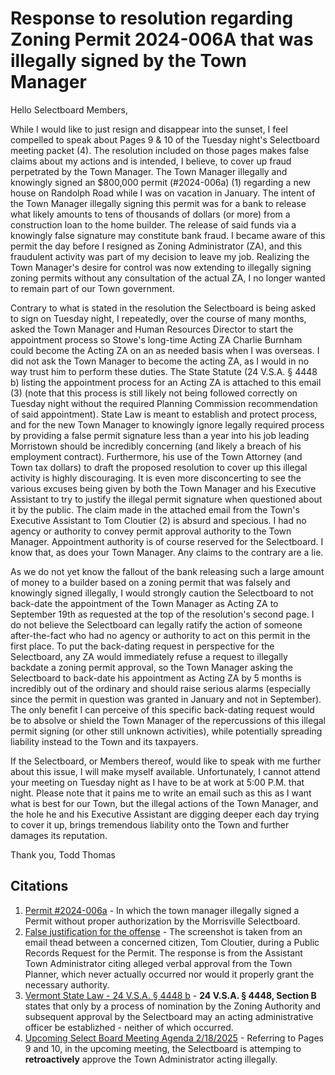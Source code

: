 # Response to resolution regarding Zoning Permit 2024-006A that was illegally signed by the Town Manager

Hello Selectboard Members,

While I would like to just resign and disappear into the sunset, I feel compelled to speak about Pages 9 & 10 of the Tuesday night's Selectboard meeting packet (4). The resolution included on those pages makes false claims about my actions and is intended, I believe, to cover up fraud perpetrated by the Town Manager. The Town Manager illegally and knowingly signed an $800,000 permit (#2024-006a) (1) regarding a new house on Randolph Road while I was on vacation in January. The intent of the Town Manager illegally signing this permit was for a bank to release what likely amounts to tens of thousands of dollars (or more) from a construction loan to the home builder. The release of said funds via a knowingly false signature may constitute bank fraud. I became aware of this permit the day before I resigned as Zoning Administrator (ZA), and this fraudulent activity was part of my decision to leave my job. Realizing the Town Manager's desire for control was now extending to illegally signing zoning permits without any consultation of the actual ZA, I no longer wanted to remain part of our Town government.

Contrary to what is stated in the resolution the Selectboard is being asked to sign on Tuesday night, I repeatedly, over the course of many months, asked the Town Manager and Human Resources Director to start the appointment process so Stowe's long-time Acting ZA Charlie Burnham could become the Acting ZA on an as needed basis when I was overseas. I did not ask the Town Manager to become the acting ZA, as I would in no way trust him to perform these duties. The State Statute (24 V.S.A. § 4448 b) listing the appointment process for an Acting ZA is attached to this email (3) (note that this process is still likely not being followed correctly on Tuesday night without the required Planning Commission recommendation of said appointment). State Law is meant to establish and protect process, and for the new Town Manager to knowingly ignore legally required process by providing a false permit signature less than a year into his job leading Morristown should be incredibly concerning (and likely a breach of his employment contract). Furthermore, his use of the Town Attorney (and Town tax dollars) to draft the proposed resolution to cover up this illegal activity is highly discouraging. It is even more disconcerting to see the various excuses being given by both the Town Manager and his Executive Assistant to try to justify the illegal permit signature when questioned about it by the public. The claim made in the attached email from the Town's Executive Assistant to Tom Cloutier (2) is absurd and specious. I had no agency or authority to convey permit approval authority to the Town Manager. Appointment authority is of course reserved for the Selectboard. I know that, as does your Town Manager. Any claims to the contrary are a lie.

As we do not yet know the fallout of the bank releasing such a large amount of money to a builder based on a zoning permit that was falsely and knowingly signed illegally, I would strongly caution the Selectboard to not back-date the appointment of the Town Manager as Acting ZA to September 19th as requested at the top of the resolution's second page. I do not believe the Selectboard can legally ratify the action of someone after-the-fact who had no agency or authority to act on this permit in the first place. To put the back-dating request in perspective for the Selectboard, any ZA would immediately refuse a request to illegally backdate a zoning permit approval, so the Town Manager asking the Selectboard to back-date his appointment as Acting ZA by 5 months is incredibly out of the ordinary and should raise serious alarms (especially since the permit in question was granted in January and not in September). The only benefit I can perceive of this specific back-dating request would be to absolve or shield the Town Manager of the repercussions of this illegal permit signing (or other still unknown activities), while potentially spreading liability instead to the Town and its taxpayers.

If the Selectboard, or Members thereof, would like to speak with me further about this issue, I will make myself available. Unfortunately, I cannot attend your meeting on Tuesday night as I have to be at work at 5:00 P.M. that night. Please note that it pains me to write an email such as this as I want what is best for our Town, but the illegal actions of the Town Manager, and the hole he and his Executive Assistant are digging deeper each day trying to cover it up, brings tremendous liability onto the Town and further damages its reputation. 

Thank you,
Todd Thomas

## Citations

1. [Permit #2024-006a](./docs/Zoning%20Permit%20illegally%20signed%20by%20the%20Town%20Manager.pdf) - In which the town manager illegally signed a Permit without proper authorization by the Morrisville Selectboard.
2. [False justification for the offense](./docs/false-rationale.png) - The screenshot is taken from an email thead between a concerned citizen, Tom Cloutier, during a Public Records Request for the Permit. The response is from the Assistant Town Administrator citing alleged verbal approval from the Town Planner, which never actually occurred nor would it properly grant the necessary authority.
3. [Vermont State Law - 24 V.S.A. § 4448 b](./docs/24V.S.A.ss4448.png) - **24 V.S.A. § 4448, Section B** states that only by a process of nomination by the Zoning Authority and subsequent approval by the Selectboard may an acting administrative officer be establizhed - neither of which occurred.
4. [Upcoming Select Board Meeting Agenda 2/18/2025](./docs/SB%20Packet%202-18-25.pdf) - Referring to Pages 9 and 10, in the upcoming meeting, the Selectboard is attemping to **retroactively** approve the Town Administrator acting illegally.
